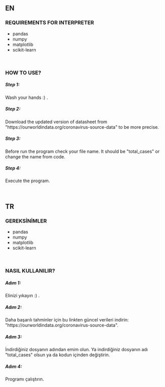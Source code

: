 <h2>EN</h2>
<h3>REQUIREMENTS FOR INTERPRETER</h3>
<ul>
	<li>pandas</li>
	<li>numpy</li>
	<li>matplotlib</li>
	<li>scikit-learn</li>
</ul>
<br>
<h3>HOW TO USE?</h3>
<h5>Step 1:</h5>
<p>Wash your hands :) .</p>
<h5>Step 2:</h5>
<p>Download the updated version of datasheet from "https://ourworldindata.org/coronavirus-source-data" to be more precise.</p>
<h5>Step 3:</h5>
<p>Before run the program check your file name. It should be "total_cases" or change the name from code.</p></p>
<h5>Step 4:</h5>
<p>Execute the program.</p>
<br/>

<h2>TR</h2>
<h3>GEREKSİNİMLER</h3>
<ul>
	<li>pandas</li>
	<li>numpy</li>
	<li>matplotlib</li>
	<li>scikit-learn</li>
</ul>
<br>
<h3>NASIL KULLANILIR?</h3>
<h5>Adım 1:</h5>
<p>Elinizi yıkayın :) .</p>
<h5>Adım 2:</h5>
<p>Daha başarılı tahminler için bu linkten güncel verileri indirin: "https://ourworldindata.org/coronavirus-source-data".</p>
<h5>Adım 3:</h5>
<p>İndirdiğiniz dosyanın adından emim olun. Ya indirdiğiniz dosyanın adı "total_cases" olsun ya da kodun içinden değiştirin.</p></p>
<h5>Adım 4:</h5>
<p>Programı çalıştırın.</p>